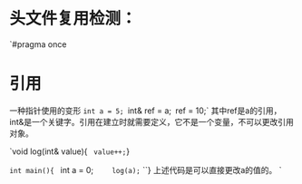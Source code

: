 # 头文件复用检测：
`#pragma once


# 引用
一种指针使用的变形
`int a = 5;
`int& ref = a;`
`ref = 10;`
其中ref是a的引用，int&是一个关键字。引用在建立时就需要定义，它不是一个变量，不可以更改引用对象。

`void log(int& value){
``	value++;
``}

`int main(){
`    int a = 0;
`    log(a);`
``}
上述代码是可以直接更改a的值的。
`


